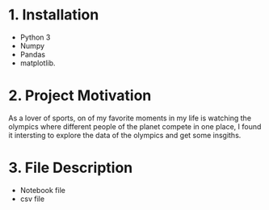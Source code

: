 # 1. Installation 

* Python 3
* Numpy
* Pandas
* matplotlib.

# 2. Project Motivation

As a lover of sports, on of my favorite moments in my life is watching the olympics where different people of the planet compete in one place, I found it intersting to explore the data of the olympics and get some insgiths.

# 3. File Description
* Notebook file 
* csv file 
